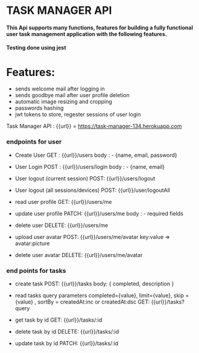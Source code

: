 # TASK MANAGER API

#### This Api supports many functions, features for building a fully functional user task management application with the following features.
#### Testing done using jest
# Features:
* sends welcome mail after logging in
* sends goodbye mail after user profile deletion
* automatic image resizing and cropping
* passwords hashing
* jwt tokens to store, regester sessions of user login

Task Manager API :
{{url}} = https://task-manager-134.herokuapp.com

### endpoints for user
- Create User
GET : {{url}}/users 
body : - {name, email, password}

- User Login
POST : {{url}}/users/login
body : - {name, email}

- User logout (current session)
POST: {{url}}/users/logout

- User logout (all sessions/devices)
POST: {{url}}/user/logoutAll

- read user profile
GET: {{url}}/users/me

- update user profile
PATCH: {{url}}/users/me
body : - required fields

- delete user
DELETE: {{url}}/users/me

- upload user avatar
POST: {{url}}/users/me/avatar
key:value => avatar:picture

- delete user avatar
DELETE: {{url}}/users/me/avatar


### end points for tasks

- create task
POST: {{url}}/tasks
body:
{
completed,
description
}

- read tasks
query parameters  completed={value}, limit={value}, skip ={value} , sortBy = createdAt:inc or createdAt:dsc
GET: {{url}}/tasks?query

- get task by id
GET: {{url}}/tasks/:id

- delete task by id
DELETE: {{url}}/tasks/:id

- update task by id
PATCH: {{url}}/tasks/:id

